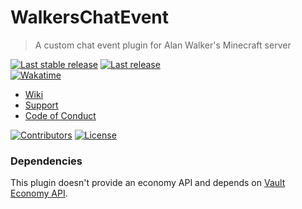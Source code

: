 # WalkersChatEvent

> A custom chat event plugin for Alan Walker's Minecraft server

[![Last stable release](https://img.shields.io/github/v/release/Wixonic/WalkersChatEvent?display_name=tag&label=Last%20stable%20release)](https://github.com/Wixonic/WalkersChatEvent/releases) [![Last release](https://img.shields.io/github/v/release/Wixonic/WalkersChatEvent?display_name=tag&label=Last%20release&include_prereleases)](https://github.com/Wixonic/WalkersChatEvent/releases)<br />
[![Wakatime](https://wakatime.com/badge/github/Wixonic/WalkersChatEvent.svg?style=flat)](https://wakatime.com/badge/github/Wixonic/WalkersChatEvent)

- [Wiki](https://github.com/Wixonic/WalkersChatEvent/wiki)
- [Support](https://github.com/Wixonic/WalkersChatEvent/blob/Default/.github/SUPPORT.md)
- [Code of Conduct](https://github.com/Wixonic/WalkersChatEvent/blob/Default/.github/CODE_OF_CONDUCT.md)

[![Contributors](https://img.shields.io/github/contributors/Wixonic/WalkersChatEvent?color=%2308F&label=Contributors)](https://github.com/Wixonic/WalkersChatEvent/blob/Default/.github/CONTRIBUTING.md)
[![License](https://img.shields.io/github/license/Wixonic/WalkersChatEvent?color=%23555&label=License)](https://github.com/Wixonic/WalkersChatEvent/blob/Default/LICENSE)

### Dependencies

This plugin doesn't provide an economy API and depends on [Vault Economy API](https://www.spigotmc.org/resources/vault.34315/).